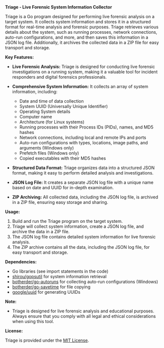 **Triage - Live Forensic System Information Collector**

Triage is a Go program designed for performing live forensic analysis on a target system. It collects system information and stores it in a structured format for real-time analysis and forensic purposes. Triage retrieves various details about the system, such as running processes, network connections, auto-run configurations, and more, and then saves this information in a JSON log file. Additionally, it archives the collected data in a ZIP file for easy transport and storage.

**Key Features:**

- **Live Forensic Analysis:** Triage is designed for conducting live forensic investigations on a running system, making it a valuable tool for incident responders and digital forensics professionals.

- **Comprehensive System Information:** It collects an array of system information, including:
  - Date and time of data collection
  - System UUID (Universally Unique Identifier)
  - Operating System details
  - Computer name
  - Architecture (for Linux systems)
  - Running processes with their Process IDs (PIDs), names, and MD5 hashes
  - Network connections, including local and remote IPs and ports
  - Auto-run configurations with types, locations, image paths, and arguments (Windows only)
  - Prefetch files (Windows only)
  - Copied executables with their MD5 hashes

- **Structured Data Format:** Triage organizes data into a structured JSON format, making it easy to perform detailed analysis and investigations.

- **JSON Log File:** It creates a separate JSON log file with a unique name based on date and UUID for in-depth examination.

- **ZIP Archiving:** All collected data, including the JSON log file, is archived in a ZIP file, ensuring easy storage and sharing.

**Usage:**

1. Build and run the Triage program on the target system.
2. Triage will collect system information, create a JSON log file, and archive the data in a ZIP file.
3. The JSON log file contains detailed system information for live forensic analysis.
4. The ZIP archive contains all the data, including the JSON log file, for easy transport and storage.

**Dependencies:**

- Go libraries (see import statements in the code)
- [shirou/gopsutil](https://github.com/shirou/gopsutil) for system information retrieval
- [botherder/go-autoruns](https://github.com/botherder/go-autoruns) for collecting auto-run configurations (Windows)
- [botherder/go-savetime](https://github.com/botherder/go-savetime) for file copying
- [google/uuid](https://github.com/google/uuid) for generating UUIDs

**Note:**

- Triage is designed for live forensic analysis and educational purposes. Always ensure that you comply with all legal and ethical considerations when using this tool.

**License:**

Triage is provided under the [MIT License](LICENSE).

